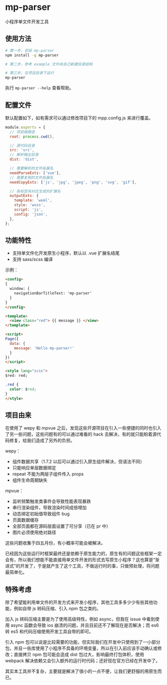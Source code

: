 # mp-parser

小程序单文件开发工具

## 使用方法

```bash
# 第一步，安装 mp-parser
npm install -g mp-parser

# 第二步，参考 example 文件夹自己新建目录结构

# 第三步，在项目目录下运行
mp-parser
```
执行 `mp-parser --help` 查看帮助。

## 配置文件

默认配置如下，如有需求可以通过修改项目下的 mpp.config.js 来进行覆盖。

```js
module.exports = {
  // 项目根路径
  root: process.cwd(),

  // 源代码目录
  src: 'src',
  // 解析输出目录
  dist: 'dist',

  // 需要解析的文件拓展名
  needParseExts: ['vue'],
  // 需要复制的文件拓展名
  needCopyExts: ['js', 'jpg', 'jpeg', 'png', 'svg', 'gif'],

  // 各标签块对应生成的扩展名
  outputExts: {
    template: 'wxml',
    style: 'wxss',
    script: 'js',
    config: 'json',
  },
};
```

## 功能特性

- 支持单文件化开发原生小程序，默认以 .vue 扩展名结尾
- 支持 sass/scss 编译

示例：

```html
<config>
{
  window: {
    navigationBarTitleText: 'mp-parser'
  }
}
</config>

<template>
  <view class="red"> {{ message }} </view>
</template>

<script>
Page({
  data: {
    message: 'Hello mp-parser!'
  }
})
</script>

<style lang="scss">
$red: red;

.red {
  color: $red;
}
</style>
```

## 项目由来

在使用了 wepy 和 mpvue 之后，发现这些开源项目在引入一些便捷的同时也引入了另一些问题，这些问题有的可以通过难看的 hack 去解决，有的就只能盼着源代码修复，给我们造成了另外的负担。

wepy：

- 组件数据共享（1.7.2 以后可以通过引入原生组件解决，但语法不同）
- 只能响应单层数据绑定
- repeat 不能为两层子组件传入 props
- 组件生命周期缺失

mpvue：

- 监听频繁触发类事件会导致性能表现暴跌
- 串行渲染组件，导致渲染时间成倍增加
- 动态绑定初始值导致组件 bug
- 页面数据缓存
- 全部页面都在源码层面设置了可分享（已在 pr 中）
- 图片必须使用绝对路径

这些问题收集于四五月份，有小概率可能会被解决。

已经因为这些运行时框架最终还是依赖于原生能力的，原生有的问题这些框架一定会有，所以我们想能不能直接用单文件开发的形式去写原生小程序？这也算是“渐进式”的开发了，于是就产生了这个工具，不做运行时的事，只做预处理，将问题最简单化。

## 特殊考虑

除了希望能利用单文件的开发方式来开发小程序，其他工具多多少少有些其他功能，例如自带 js 转码压缩、引入 npm 包之类的。

加入 js 转码压缩主要是为了使用高级特性，例如 async，但我在 issue 中看到使用 async 函数会导致 ios 崩溃的问题，并且目前还不了解现在是否解决；而 es6 转 es5 和代码压缩使用开发工具自带的即可。

引入 npm 包可以说是比较需要的功能，但实际我们在开发中只使用到了一小部分包，并且一些库使用了小程序不具备的环境变量，所以在引入前应该手动确认或修改；直接拷贝 npm 包可能会造成 dist 包过大，影响最终打包体积，使用 webpack 解决依赖又会引入额外的运行时代码；还好现在官方已经在开发中了。

其实本工具并不复杂，主要就是解决了很小的一点不便，让我们更舒服的用原生而已。
